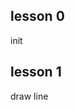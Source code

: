 <!--
 * @Author: Alien
 * @Date: 2023-03-08 11:12:23
 * @LastEditors: Alien
 * @LastEditTime: 2023-03-08 11:27:15
-->

## lesson 0

init 

## lesson 1
draw line

